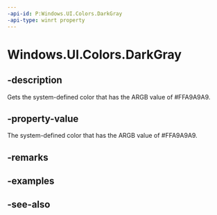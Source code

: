 ```yaml
---
-api-id: P:Windows.UI.Colors.DarkGray
-api-type: winrt property
---
```


<!-- Property syntax
public Windows.UI.Color DarkGray { get; }
-->

# Windows.UI.Colors.DarkGray

## -description

Gets the system-defined color that has the ARGB value of #FFA9A9A9.



## -property-value

The system-defined color that has the ARGB value of #FFA9A9A9.

## -remarks

## -examples

## -see-also

